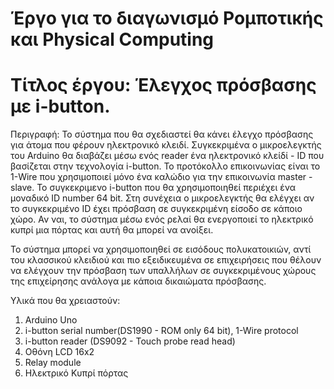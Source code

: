 # Έργο για το διαγωνισμό Ρομποτικής και Physical Computing

# Τίτλος έργου: Έλεγχος πρόσβασης με i-button.

Περιγραφή:
Το σύστημα που θα σχεδιαστεί θα κάνει έλεγχο πρόσβασης για άτομα που φέρουν ηλεκτρονικό κλειδί.
Συγκεκριμένα ο μικροελεγκτής του Arduino θα διαβάζει μέσω ενός reader ένα ηλεκτρονικό κλείδί - ID που βασίζεται στην τεχνολογία i-button.
Το προτόκολλο επικοινωνίας είναι το 1-Wire που χρησιμοποιεί μόνο ένα καλώδιο για την επικοινωνία master -slave.
Το συγκεκριμενο i-button που θα χρησιμοποιηθεί περιέχει ένα μοναδικό ID number 64 bit.
Στη συνέχεια ο μικροελεγκτής θα ελέγχει αν το συγκεκριμένο ID έχει πρόσβαση σε συγκεκριμένη είσοδο σε κάποιο χώρο.
Αν ναι, το σύστημα μέσω ενός ρελαί θα ενεργοποιεί το ηλεκτρικό κυπρί μια πόρτας και αυτή θα μπορεί να ανοίξει.

Το σύστημα μπορεί να χρησιμοποιηθεί σε εισόδους πολυκατοικιών, αντί του κλασσικού κλειδιού και πιο εξειδικευμένα σε επιχειρήσεις που θέλουν να ελέγχουν την πρόσβαση των υπαλλήλων σε συγκεκριμένους χώρους της επιχείρησης ανάλογα με κάποια δικαιώματα πρόσβασης.

Υλικά που θα χρειαστούν:
1. Arduino Uno
2. i-button serial number(DS1990 - ROM only 64 bit), 1-Wire protocol
3. i-button reader (DS9092 - Touch probe read head)
4. Οθόνη LCD 16x2
5. Relay module
6. Ηλεκτρικό Κυπρί πόρτας

